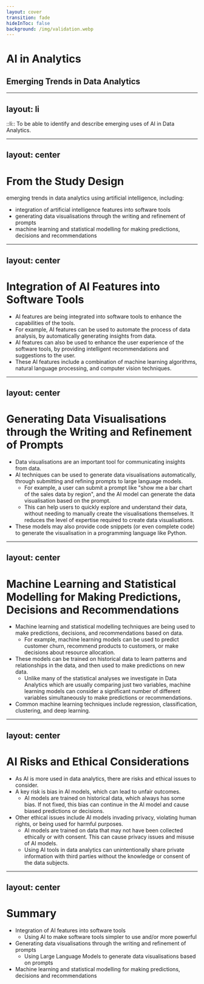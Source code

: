 ```yaml
---
layout: cover
transition: fade
hideInToc: false
background: /img/validation.webp
---
```


# AI in Analytics

## Emerging Trends in Data Analytics

---
layout: li
---

::li::
To be able to identify and describe emerging uses of AI in Data Analytics.

---
layout: center
---

# From the Study Design

emerging trends in data analytics using artificial intelligence, including:

- integration of artificial intelligence features into software tools
- generating data visualisations through the writing and refinement of prompts
- machine learning and statistical modelling for making predictions, decisions and recommendations

---
layout: center
---

# Integration of AI Features into Software Tools

- AI features are being integrated into software tools to enhance the capabilities of the tools.
- For example, AI features can be used to automate the process of data analysis, by automatically generating insights from data.
- AI features can also be used to enhance the user experience of the software tools, by providing intelligent recommendations and suggestions to the user.
- These AI features include a combination of machine learning algorithms, natural language processing, and computer vision techniques.

---
layout: center
---

# Generating Data Visualisations through the Writing and Refinement of Prompts

- Data visualisations are an important tool for communicating insights from data.
- AI techniques can be used to generate data visualisations automatically, through submitting and refining prompts to large language models. 
    - For example, a user can submit a prompt like "show me a bar chart of the sales data by region", and the AI model can generate the data visualisation based on the prompt.
    - This can help users to quickly explore and understand their data, without needing to manually create the visualisations themselves. It reduces the level of expertise required to create data visualisations.
- These models may also provide code snippets (or even complete code) to generate the visualisation in a programming language like Python.

---
layout: center
---

# Machine Learning and Statistical Modelling for Making Predictions, Decisions and Recommendations

- Machine learning and statistical modelling techniques are being used to make predictions, decisions, and recommendations based on data.
    - For example, machine learning models can be used to predict customer churn, recommend products to customers, or make decisions about resource allocation.
- These models can be trained on historical data to learn patterns and relationships in the data, and then used to make predictions on new data. 
    - Unlike many of the statistical analyses we investigate in Data Analytics which are usually comparing just two variables, machine learning models can consider a significant number of different variables simultaneously to make predictions or recommendations.
- Common machine learning techniques include regression, classification, clustering, and deep learning.

---
layout: center
---

# AI Risks and Ethical Considerations

- As AI is more used in data analytics, there are risks and ethical issues to consider.
- A key risk is bias in AI models, which can lead to unfair outcomes.
    - AI models are trained on historical data, which always has some bias. If not fixed, this bias can continue in the AI model and cause biased predictions or decisions.
- Other ethical issues include AI models invading privacy, violating human rights, or being used for harmful purposes.
    - AI models are trained on data that may not have been collected ethically or with consent. This can cause privacy issues and misuse of AI models.
    - Using AI tools in data analytics can unintentionally share private information with third parties without the knowledge or consent of the data subjects.
    
---
layout: center
---

# Summary

- Integration of AI features into software tools
    - Using AI to make software tools simpler to use and/or more powerful
- Generating data visualisations through the writing and refinement of prompts
    - Using Large Language Models to generate data visualisations based on prompts
- Machine learning and statistical modelling for making predictions, decisions and recommendations